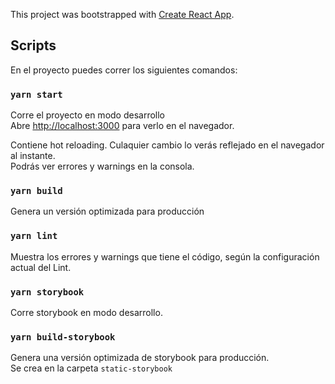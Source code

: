 This project was bootstrapped with [Create React App](https://github.com/facebook/create-react-app).

## Scripts

En el proyecto puedes correr los siguientes comandos:

### `yarn start`

Corre el proyecto en modo desarrollo<br />
Abre [http://localhost:3000](http://localhost:3000) para verlo en el navegador.

Contiene hot reloading. Culaquier cambio lo verás reflejado en el navegador al instante.<br />
Podrás ver errores y warnings en la consola.

### `yarn build`

Genera un versión optimizada para producción<br />

### `yarn lint`

Muestra los errores y warnings que tiene el código, según la configuración actual del Lint.

### `yarn storybook`

Corre storybook en modo desarrollo.<br/>

### `yarn build-storybook`

Genera una versión optimizada de storybook para producción.<br/>
Se crea en la carpeta `static-storybook`